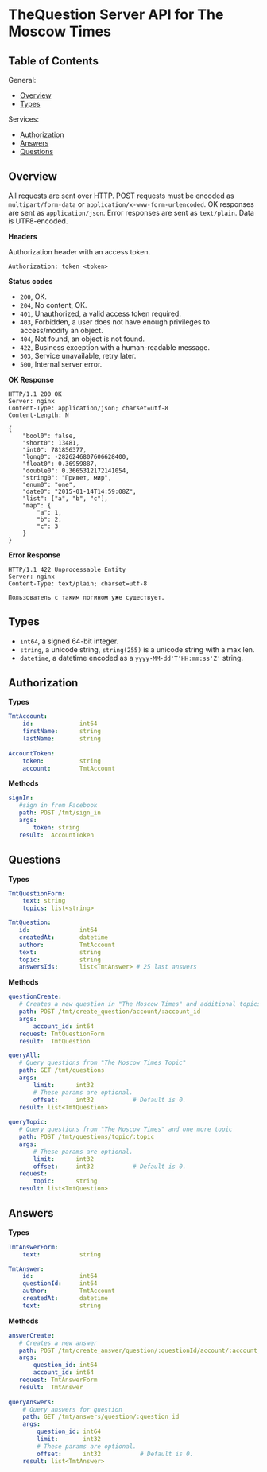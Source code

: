 TheQuestion Server API for The Moscow Times
===========================================

Table of Contents
-----------------

General:
- [Overview](#overview)
- [Types](#types)

Services:
- [Authorization](#authorization)
- [Answers](#answers)
- [Questions](#questions)


Overview
--------

All requests are sent over HTTP. POST requests must be encoded as
`multipart/form-data` or `application/x-www-form-urlencoded`.
OK responses are sent as `application/json`. Error responses are sent as `text/plain`.
Data is UTF8-encoded.


**Headers**

Authorization header with an access token.
```
Authorization: token <token>
```


**Status codes**

- `200`, OK.
- `204`, No content, OK.
- `401`, Unauthorized, a valid access token required.
- `403`, Forbidden, a user does not have enough privileges to access/modify an object.
- `404`, Not found, an object is not found.
- `422`, Business exception with a human-readable message.
- `503`, Service unavailable, retry later.
- `500`, Internal server error.


**OK Response**
```
HTTP/1.1 200 OK
Server: nginx
Content-Type: application/json; charset=utf-8
Content-Length: N

{
    "bool0": false,
    "short0": 13481,
    "int0": 781856377,
    "long0": -2826246807606628400,
    "float0": 0.36959887,
    "double0": 0.3665312172141054,
    "string0": "Привет, мир",
    "enum0": "one",
    "date0": "2015-01-14T14:59:08Z",
    "list": ["a", "b", "c"],
    "map": {
        "a": 1,
        "b": 2,
        "c": 3
    }
}
```


**Error Response**
```
HTTP/1.1 422 Unprocessable Entity
Server: nginx
Content-Type: text/plain; charset=utf-8

Пользователь с таким логином уже существует.
```


Types
-----

- `int64`, a signed 64-bit integer.
- `string`, a unicode string, `string(255)` is a unicode string with a max len.
- `datetime`, a datetime encoded as a `yyyy-MM-dd'T'HH:mm:ss'Z'` string.


Authorization
-------------
**Types**
```yaml
TmtAccount:
    id:             int64
    firstName:      string
    lastName:       string
   
AccountToken:
    token:          string
    account:        TmtAccount
```
**Methods**
```yaml
signIn:
   #sign in from Facebook
   path: POST /tmt/sign_in
   args:
       token: string
   result:  AccountToken
```


Questions
---------
**Types**
```yaml
TmtQuestionForm:
    text: string
    topics: list<string>

TmtQuestion:
   id:              int64            
   createdAt:       datetime     
   author:          TmtAccount
   text:            string           
   topic:           string           
   answersIds:      list<TmtAnswer> # 25 last answers  
```
**Methods**
```yaml
questionCreate:
   # Creates a new question in "The Moscow Times" and additional topics
   path: POST /tmt/create_question/account/:account_id
   args:
       account_id: int64
   request: TmtQuestionForm
   result:  TmtQuestion

queryAll:
   # Query questions from "The Moscow Times Topic"
   path: GET /tmt/questions
   args:
       limit:      int32
       # These params are optional.
       offset:     int32           # Default is 0.
   result: list<TmtQuestion>
   
queryTopic:
   # Query questions from "The Moscow Times" and one more topic
   path: POST /tmt/questions/topic/:topic
   args:        
       # These params are optional.
       limit:      int32  
       offset:     int32           # Default is 0.
   request:
       topic:      string
   result: list<TmtQuestion>    

```

Answers
-------
**Types**
```yaml
TmtAnswerForm:
    text:           string

TmtAnswer:
    id:             int64
    questionId:     int64
    author:         TmtAccount
    createdAt:      datetime
    text:           string
```
**Methods**
```yaml
answerCreate:
   # Creates a new answer
   path: POST /tmt/create_answer/question/:questionId/account/:account_id
   args:
       question_id: int64
       account_id: int64
   request: TmtAnswerForm
   result:  TmtAnswer
   
queryAnswers:
    # Query answers for question
    path: GET /tmt/answers/question/:question_id
    args: 
        question_id: int64
        limit:       int32           
        # These params are optional.
        offset:      int32           # Default is 0.
    result: list<TmtAnswer>
```
